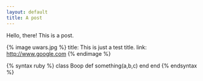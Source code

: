 ```yaml
---
layout: default
title: A post
---
```

Hello, there! This is a post.

{% image uwars.jpg %}
  title: This is just a test title.
  link: http://www.google.com
{% endimage %}

{% syntax ruby %}
class Boop
  def something(a,b,c)
  end
end
{% endsyntax %}
